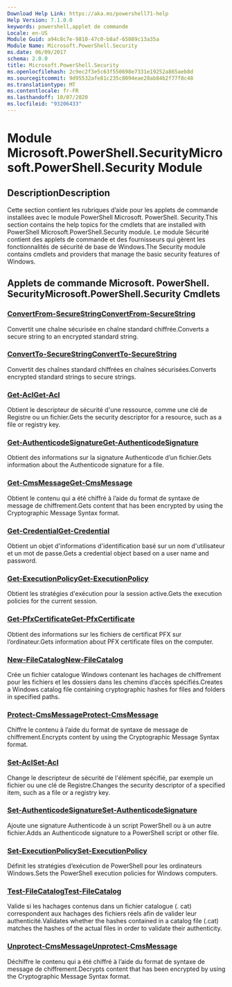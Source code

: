 ```yaml
---
Download Help Link: https://aka.ms/powershell71-help
Help Version: 7.1.0.0
keywords: powershell,applet de commande
Locale: en-US
Module Guid: a94c8c7e-9810-47c0-b8af-65089c13a35a
Module Name: Microsoft.PowerShell.Security
ms.date: 06/09/2017
schema: 2.0.0
title: Microsoft.PowerShell.Security
ms.openlocfilehash: 2c9ec2f3e5c63f550698e7331e19252a865aeb8d
ms.sourcegitcommit: 9d95532afe81c235c8094eae28ab84b2f77f8c48
ms.translationtype: MT
ms.contentlocale: fr-FR
ms.lasthandoff: 10/07/2020
ms.locfileid: "93206433"
---
```

# <span data-ttu-id="4f205-103">Module Microsoft.PowerShell.Security</span><span class="sxs-lookup"><span data-stu-id="4f205-103">Microsoft.PowerShell.Security Module</span></span>

## <span data-ttu-id="4f205-104">Description</span><span class="sxs-lookup"><span data-stu-id="4f205-104">Description</span></span>

<span data-ttu-id="4f205-105">Cette section contient les rubriques d’aide pour les applets de commande installées avec le module PowerShell Microsoft. PowerShell. Security.</span><span class="sxs-lookup"><span data-stu-id="4f205-105">This section contains the help topics for the cmdlets that are installed with PowerShell Microsoft.PowerShell.Security module.</span></span> <span data-ttu-id="4f205-106">Le module Sécurité contient des applets de commande et des fournisseurs qui gèrent les fonctionnalités de sécurité de base de Windows.</span><span class="sxs-lookup"><span data-stu-id="4f205-106">The Security module contains cmdlets and providers that manage the basic security features of Windows.</span></span>

## <span data-ttu-id="4f205-107">Applets de commande Microsoft. PowerShell. Security</span><span class="sxs-lookup"><span data-stu-id="4f205-107">Microsoft.PowerShell.Security Cmdlets</span></span>

### [<span data-ttu-id="4f205-108">ConvertFrom-SecureString</span><span class="sxs-lookup"><span data-stu-id="4f205-108">ConvertFrom-SecureString</span></span>](ConvertFrom-SecureString.md)
<span data-ttu-id="4f205-109">Convertit une chaîne sécurisée en chaîne standard chiffrée.</span><span class="sxs-lookup"><span data-stu-id="4f205-109">Converts a secure string to an encrypted standard string.</span></span>

### [<span data-ttu-id="4f205-110">ConvertTo-SecureString</span><span class="sxs-lookup"><span data-stu-id="4f205-110">ConvertTo-SecureString</span></span>](ConvertTo-SecureString.md)
<span data-ttu-id="4f205-111">Convertit des chaînes standard chiffrées en chaînes sécurisées.</span><span class="sxs-lookup"><span data-stu-id="4f205-111">Converts encrypted standard strings to secure strings.</span></span>

### [<span data-ttu-id="4f205-112">Get-Acl</span><span class="sxs-lookup"><span data-stu-id="4f205-112">Get-Acl</span></span>](Get-Acl.md)
<span data-ttu-id="4f205-113">Obtient le descripteur de sécurité d'une ressource, comme une clé de Registre ou un fichier.</span><span class="sxs-lookup"><span data-stu-id="4f205-113">Gets the security descriptor for a resource, such as a file or registry key.</span></span>

### [<span data-ttu-id="4f205-114">Get-AuthenticodeSignature</span><span class="sxs-lookup"><span data-stu-id="4f205-114">Get-AuthenticodeSignature</span></span>](Get-AuthenticodeSignature.md)
<span data-ttu-id="4f205-115">Obtient des informations sur la signature Authenticode d’un fichier.</span><span class="sxs-lookup"><span data-stu-id="4f205-115">Gets information about the Authenticode signature for a file.</span></span>

### [<span data-ttu-id="4f205-116">Get-CmsMessage</span><span class="sxs-lookup"><span data-stu-id="4f205-116">Get-CmsMessage</span></span>](Get-CmsMessage.md)
<span data-ttu-id="4f205-117">Obtient le contenu qui a été chiffré à l’aide du format de syntaxe de message de chiffrement.</span><span class="sxs-lookup"><span data-stu-id="4f205-117">Gets content that has been encrypted by using the Cryptographic Message Syntax format.</span></span>

### [<span data-ttu-id="4f205-118">Get-Credential</span><span class="sxs-lookup"><span data-stu-id="4f205-118">Get-Credential</span></span>](Get-Credential.md)
<span data-ttu-id="4f205-119">Obtient un objet d'informations d'identification basé sur un nom d'utilisateur et un mot de passe.</span><span class="sxs-lookup"><span data-stu-id="4f205-119">Gets a credential object based on a user name and password.</span></span>

### [<span data-ttu-id="4f205-120">Get-ExecutionPolicy</span><span class="sxs-lookup"><span data-stu-id="4f205-120">Get-ExecutionPolicy</span></span>](Get-ExecutionPolicy.md)
<span data-ttu-id="4f205-121">Obtient les stratégies d'exécution pour la session active.</span><span class="sxs-lookup"><span data-stu-id="4f205-121">Gets the execution policies for the current session.</span></span>

### [<span data-ttu-id="4f205-122">Get-PfxCertificate</span><span class="sxs-lookup"><span data-stu-id="4f205-122">Get-PfxCertificate</span></span>](Get-PfxCertificate.md)
<span data-ttu-id="4f205-123">Obtient des informations sur les fichiers de certificat PFX sur l’ordinateur.</span><span class="sxs-lookup"><span data-stu-id="4f205-123">Gets information about PFX certificate files on the computer.</span></span>

### [<span data-ttu-id="4f205-124">New-FileCatalog</span><span class="sxs-lookup"><span data-stu-id="4f205-124">New-FileCatalog</span></span>](New-FileCatalog.md)
<span data-ttu-id="4f205-125">Crée un fichier catalogue Windows contenant les hachages de chiffrement pour les fichiers et les dossiers dans les chemins d’accès spécifiés.</span><span class="sxs-lookup"><span data-stu-id="4f205-125">Creates a Windows catalog file containing cryptographic hashes for files and folders in specified paths.</span></span>

### [<span data-ttu-id="4f205-126">Protect-CmsMessage</span><span class="sxs-lookup"><span data-stu-id="4f205-126">Protect-CmsMessage</span></span>](Protect-CmsMessage.md)
<span data-ttu-id="4f205-127">Chiffre le contenu à l’aide du format de syntaxe de message de chiffrement.</span><span class="sxs-lookup"><span data-stu-id="4f205-127">Encrypts content by using the Cryptographic Message Syntax format.</span></span>

### [<span data-ttu-id="4f205-128">Set-Acl</span><span class="sxs-lookup"><span data-stu-id="4f205-128">Set-Acl</span></span>](Set-Acl.md)
<span data-ttu-id="4f205-129">Change le descripteur de sécurité de l'élément spécifié, par exemple un fichier ou une clé de Registre.</span><span class="sxs-lookup"><span data-stu-id="4f205-129">Changes the security descriptor of a specified item, such as a file or a registry key.</span></span>

### [<span data-ttu-id="4f205-130">Set-AuthenticodeSignature</span><span class="sxs-lookup"><span data-stu-id="4f205-130">Set-AuthenticodeSignature</span></span>](Set-AuthenticodeSignature.md)
<span data-ttu-id="4f205-131">Ajoute une signature Authenticode à un script PowerShell ou à un autre fichier.</span><span class="sxs-lookup"><span data-stu-id="4f205-131">Adds an Authenticode signature to a PowerShell script or other file.</span></span>

### [<span data-ttu-id="4f205-132">Set-ExecutionPolicy</span><span class="sxs-lookup"><span data-stu-id="4f205-132">Set-ExecutionPolicy</span></span>](Set-ExecutionPolicy.md)
<span data-ttu-id="4f205-133">Définit les stratégies d’exécution de PowerShell pour les ordinateurs Windows.</span><span class="sxs-lookup"><span data-stu-id="4f205-133">Sets the PowerShell execution policies for Windows computers.</span></span>

### [<span data-ttu-id="4f205-134">Test-FileCatalog</span><span class="sxs-lookup"><span data-stu-id="4f205-134">Test-FileCatalog</span></span>](Test-FileCatalog.md)
<span data-ttu-id="4f205-135">Valide si les hachages contenus dans un fichier catalogue (. cat) correspondent aux hachages des fichiers réels afin de valider leur authenticité.</span><span class="sxs-lookup"><span data-stu-id="4f205-135">Validates whether the hashes contained in a catalog file (.cat) matches the hashes of the actual files in order to validate their authenticity.</span></span>

### [<span data-ttu-id="4f205-136">Unprotect-CmsMessage</span><span class="sxs-lookup"><span data-stu-id="4f205-136">Unprotect-CmsMessage</span></span>](Unprotect-CmsMessage.md)
<span data-ttu-id="4f205-137">Déchiffre le contenu qui a été chiffré à l’aide du format de syntaxe de message de chiffrement.</span><span class="sxs-lookup"><span data-stu-id="4f205-137">Decrypts content that has been encrypted by using the Cryptographic Message Syntax format.</span></span>

